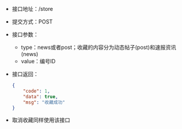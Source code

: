 * 接口地址：/store

* 提交方式：POST

* 接口参数：

  * type：news或者post；收藏的内容分为动态帖子\(post\)和速报资讯\(news\)
  * value：编号ID

* 接口返回：

  ```json
  {
      "code": 1,
      "data": true,
      "msg": "收藏成功"
  }
  ```

* 取消收藏同样使用该接口



